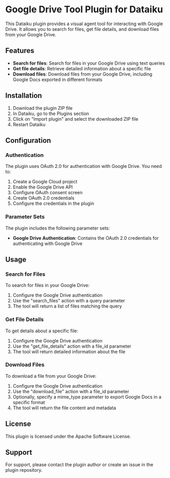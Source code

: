 # Google Drive Tool Plugin for Dataiku

This Dataiku plugin provides a visual agent tool for interacting with Google Drive. It allows you to search for files, get file details, and download files from your Google Drive.

## Features

- **Search for files**: Search for files in your Google Drive using text queries
- **Get file details**: Retrieve detailed information about a specific file
- **Download files**: Download files from your Google Drive, including Google Docs exported in different formats

## Installation

1. Download the plugin ZIP file
2. In Dataiku, go to the Plugins section
3. Click on "Import plugin" and select the downloaded ZIP file
4. Restart Dataiku

## Configuration

### Authentication

The plugin uses OAuth 2.0 for authentication with Google Drive. You need to:

1. Create a Google Cloud project
2. Enable the Google Drive API
3. Configure OAuth consent screen
4. Create OAuth 2.0 credentials
5. Configure the credentials in the plugin

### Parameter Sets

The plugin includes the following parameter sets:

- **Google Drive Authentication**: Contains the OAuth 2.0 credentials for authenticating with Google Drive

## Usage

### Search for Files

To search for files in your Google Drive:

1. Configure the Google Drive authentication
2. Use the "search_files" action with a query parameter
3. The tool will return a list of files matching the query

### Get File Details

To get details about a specific file:

1. Configure the Google Drive authentication
2. Use the "get_file_details" action with a file_id parameter
3. The tool will return detailed information about the file

### Download Files

To download a file from your Google Drive:

1. Configure the Google Drive authentication
2. Use the "download_file" action with a file_id parameter
3. Optionally, specify a mime_type parameter to export Google Docs in a specific format
4. The tool will return the file content and metadata

## License

This plugin is licensed under the Apache Software License.

## Support

For support, please contact the plugin author or create an issue in the plugin repository. 